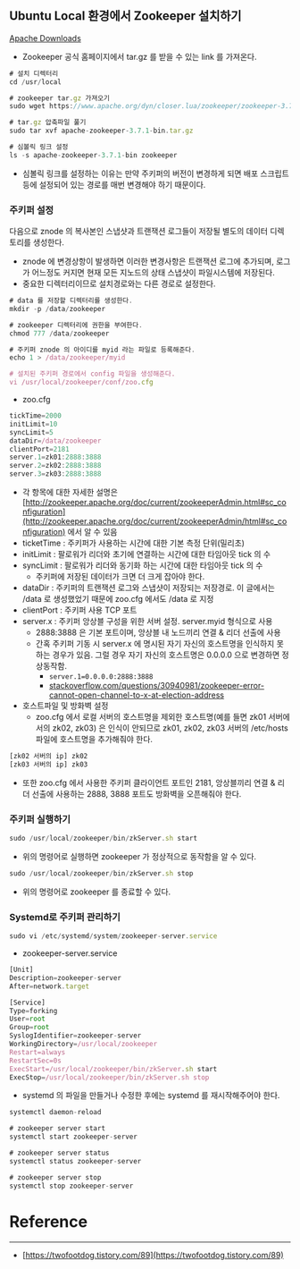 ## Ubuntu Local 환경에서 Zookeeper 설치하기

[Apache Downloads](https://www.apache.org/dyn/closer.lua/zookeeper/zookeeper-3.7.1/apache-zookeeper-3.7.1-bin.tar.gz)

- Zookeeper 공식 홈페이지에서 tar.gz 를 받을 수 있는 link 를 가져온다.

```jsx
# 설치 디렉터리
cd /usr/local

# zookeeper tar.gz 가져오기
sudo wget https://www.apache.org/dyn/closer.lua/zookeeper/zookeeper-3.7.1/apache-zookeeper-3.7.1-bin.tar.gz

# tar.gz 압축파일 풀기
sudo tar xvf apache-zookeeper-3.7.1-bin.tar.gz

# 심볼릭 링크 설정
ls -s apache-zookeeper-3.7.1-bin zookeeper

```

- 심볼릭 링크를 설정하는 이유는 만약 주키퍼의 버전이 변경하게 되면 배포 스크립트 등에 설정되어 있는 경로를 매번 변경해야 하기 때문이다.

### 주키퍼 설정

다음으로 znode 의 복사본인 스냅샷과 트랜잭션 로그들이 저장될 별도의 데이터 디렉토리를 생성한다.

- znode 에 변경상항이 발생하면 이러한 변경사항은 트랜잭션 로그에 추가되며, 로그가 어느정도 커지면 현재 모든 지노드의 상태 스냅샷이 파일시스템에 저장된다.
- 중요한 디렉터리이므로 설치경로와는 다른 경로로 설정한다.

```jsx
# data 를 저장할 디렉터리를 생성한다.
mkdir -p /data/zookeeper

# zookeeper 디렉터리에 권한을 부여한다.
chmod 777 /data/zookeeper

# 주키퍼 znode 의 아이디를 myid 라는 파일로 등록해준다.
echo 1 > /data/zookeeper/myid

# 설치된 주키퍼 경로에서 config 파일을 생성해준다.
vi /usr/local/zookeeper/conf/zoo.cfg

```

- zoo.cfg

```jsx
tickTime=2000
initLimit=10
syncLimit=5
dataDir=/data/zookeeper
clientPort=2181
server.1=zk01:2888:3888
server.2=zk02:2888:3888
server.3=zk03:2888:3888
```

- 각 항목에 대한 자세한 설명은 [http://zookeeper.apache.org/doc/current/zookeeperAdmin.html#sc_configuration](http://zookeeper.apache.org/doc/current/zookeeperAdmin/html#sc_configuration) 에서 알 수 있음
- ticketTime : 주키퍼가 사용하는 시간에 대한 기본 측정 단위(밀리초)
- initLimit : 팔로워가 리더와 초기에 연결하는 시간에 대한 타임아웃 tick 의 수
- syncLimit : 팔로워가 리더와 동기화 하는 시간에 대한 타임아웃 tick 의 수
    - 주키퍼에 저장된 데이터가 크면 더 크게 잡아야 한다.
- dataDir : 주키퍼의 트랜잭션 로그와 스냅샷이 저장되는 저장경로. 이 글에서는 /data 로 생성했었기 때문에 zoo.cfg 에서도 /data 로 지정
- clientPort : 주키퍼 사용 TCP 포트
- server.x : 주키퍼 앙상블 구성을 위한 서버 설정. server.myid 형식으로 사용
    - 2888:3888 은 기본 포트이며, 앙상블 내 노드끼리 연결 & 리더 선출에 사용
    - 간혹 주키퍼 기동 시 server.x 에 명시된 자기 자신의 호스트명을 인식하지 못하는 경우가 있음. 그럴 경우 자기 자신의 호스트명은 0.0.0.0 으로 변경하면 정상동작함.
        - `server.1=0.0.0.0:2888:3888`
        - [stackoverflow.com/questions/30940981/zookeeper-error-cannot-open-channel-to-x-at-election-address](https://stackoverflow.com/questions/30940981/zookeeper-error-cannot-open-channel-to-x-at-election-address)
- 호스트파일 및 방화벽 설정
    - zoo.cfg 에서 로컬 서버의 호스트명을 제외한 호스트명(예를 들면 zk01 서버에서의 zk02, zk03) 은 인식이 안되므로 zk01, zk02, zk03 서버의 /etc/hosts 파일에 호스트명을 추가해줘야 한다.

```jsx
[zk02 서버의 ip] zk02
[zk03 서버의 ip] zk03
```

- 또한 zoo.cfg 에서 사용한 주키퍼 클라이언트 포트인 2181, 앙상블끼리 연결 & 리더 선출에 사용하는 2888, 3888 포트도 방화벽을 오픈해줘야 한다.


### 주키퍼 실행하기

```jsx
sudo /usr/local/zookeeper/bin/zkServer.sh start
```

- 위의 명령어로 실행하면 zookeeper 가 정상적으로 동작함을 알 수 있다.

```jsx
sudo /usr/local/zookeeper/bin/zkServer.sh stop
```

- 위의 명령어로 zookeeper 를 종료할 수 있다.

### Systemd로 주키퍼 관리하기

```jsx
sudo vi /etc/systemd/system/zookeeper-server.service
```

- zookeeper-server.service

```jsx
[Unit]
Description=zookeeper-server
After=network.target

[Service]
Type=forking
User=root
Group=root
SyslogIdentifier=zookeeper-server
WorkingDirectory=/usr/local/zookeeper
Restart=always
RestartSec=0s
ExecStart=/usr/local/zookeeper/bin/zkServer.sh start
ExecStop=/usr/local/zookeeper/bin/zkServer.sh stop
```

- systemd 의 파일을 만들거나 수정한 후에는 systemd 를 재시작해주어야 한다.

```jsx
systemctl daemon-reload
```

```jsx
# zookeeper server start
systemctl start zookeeper-server

# zookeeper server status
systemctl status zookeeper-server

# zookeeper server stop
systemctl stop zookeeper-server
```

# Reference

---

- [https://twofootdog.tistory.com/89](https://twofootdog.tistory.com/89)

